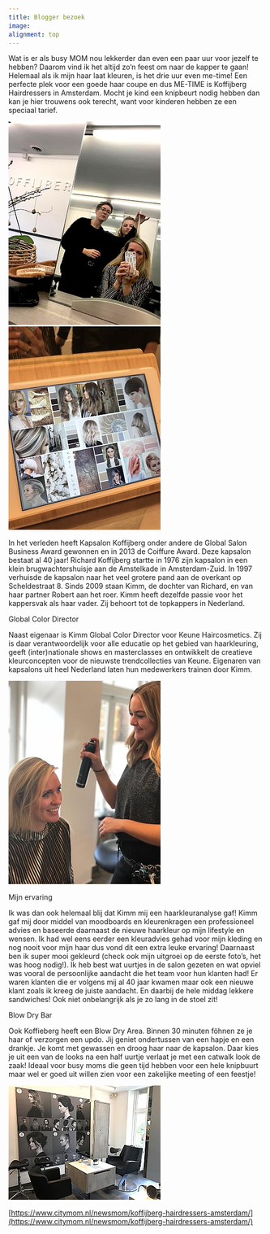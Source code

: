 ```yaml
---
title: Blogger bezoek
image:
alignment: top
---
```


Wat is er als busy MOM nou lekkerder dan even een paar uur voor jezelf te hebben? Daarom vind ik het altijd zo’n feest om naar de kapper te gaan! Helemaal als ik mijn haar laat kleuren, is het drie uur even me-time! Een perfecte plek voor een goede haar coupe en dus ME-TIME is Koffijberg Hairdressers in Amsterdam. Mocht je kind een knipbeurt nodig hebben dan kan je hier trouwens ook terecht, want voor kinderen hebben ze een speciaal tarief.

![](/uploads/hairdressers-amsterdam-kapper-mooi-haar-lang-1.jpg)![](/uploads/hairdressers-amsterdam-kapper-mooi-haar.jpg)

In het verleden heeft Kapsalon Koffijberg onder andere de Global Salon Business Award gewonnen en in 2013 de Coiffure Award. Deze kapsalon bestaat al 40 jaar! Richard Koffijberg startte in 1976 zijn kapsalon in een klein brugwachtershuisje aan de Amstelkade in Amsterdam-Zuid. In 1997 verhuisde de kapsalon naar het veel grotere pand aan de overkant op Scheldestraat 8. Sinds 2009 staan Kimm, de dochter van Richard, en van haar partner Robert aan het roer. Kimm heeft dezelfde passie voor het kappersvak als haar vader. Zij behoort tot de topkappers in Nederland.

Global Color Director

Naast eigenaar is Kimm Global Color Director voor Keune Haircosmetics. Zij is daar verantwoordelijk voor alle educatie op het gebied van haarkleuring, geeft (inter)nationale shows en masterclasses en ontwikkelt de creatieve kleurconcepten voor de nieuwste trendcollecties van Keune. Eigenaren van kapsalons uit heel Nederland laten hun medewerkers trainen door Kimm.

![](/uploads/hairdressers-amsterdam-kapper-mooi-haar-styling.jpg)

Mijn ervaring

Ik was dan ook helemaal blij dat Kimm mij een haarkleuranalyse gaf! Kimm gaf mij door middel van moodboards en kleurenkragen een professioneel advies en baseerde daarnaast de nieuwe haarkleur op mijn lifestyle en wensen. Ik had wel eens eerder een kleuradvies gehad voor mijn kleding en nog nooit voor mijn haar dus vond dit een extra leuke ervaring! Daarnaast ben ik super mooi gekleurd (check ook mijn uitgroei op de eerste foto’s, het was hoog nodig!). Ik heb best wat uurtjes in de salon gezeten en wat opviel was vooral de persoonlijke aandacht die het team voor hun klanten had! Er waren klanten die er volgens mij al 40 jaar kwamen maar ook een nieuwe klant zoals ik kreeg de juiste aandacht. En daarbij de hele middag lekkere sandwiches! Ook niet onbelangrijk als je zo lang in de stoel zit!

Blow Dry Bar

Ook Koffieberg heeft een Blow Dry Area. Binnen 30 minuten f&ouml;hnen ze je haar of verzorgen een updo. Jij geniet ondertussen van een hapje en een drankje. Je komt met gewassen en droog haar naar de kapsalon. Daar kies je uit een van de looks na een half uurtje verlaat je met een catwalk look de zaak! Ideaal voor busy moms die geen tijd hebben voor een hele knipbuurt maar wel er goed uit willen zien voor een zakelijke meeting of een feestje!

![](/uploads/hairdressers-amsterdam-kapper-mooi-haar-blow-dry.jpg)

[https://www.citymom.nl/newsmom/koffijberg-hairdressers-amsterdam/](https://www.citymom.nl/newsmom/koffijberg-hairdressers-amsterdam/)